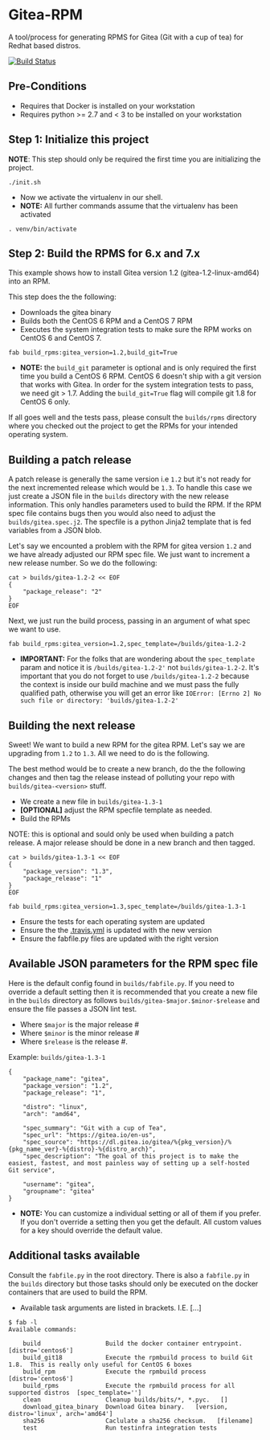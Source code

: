 # Gitea-RPM

A tool/process for generating RPMS for Gitea (Git with a cup of tea) for
Redhat based distros.

[![Build
Status](https://travis-ci.org/codylane/gitea-rpm.svg?branch=master)](https://travis-ci.org/codylane/gitea-rpm)


## Pre-Conditions

* Requires that Docker is installed on your workstation
* Requires python >= 2.7 and < 3 to be installed on your workstation


## Step 1: Initialize this project
**NOTE**: This step should only be required the first time you are
initializing the project.
```
./init.sh
```

* Now we activate the virtualenv in our shell.
* **NOTE:** All further commands assume that the virtualenv has been activated
```
. venv/bin/activate
```

## Step 2: Build the RPMS for 6.x and 7.x
This example shows how to install Gitea version 1.2
(gitea-1.2-linux-amd64) into an RPM.

This step does the the following:
* Downloads the gitea binary
* Builds both the CentOS 6 RPM and a CentOS 7 RPM
* Executes the system integration tests to make sure the RPM works on
  CentOS 6 and CentOS 7.

```
fab build_rpms:gitea_version=1.2,build_git=True
```

* **NOTE:** the `build_git` parameter is optional and is only required the
  first time you build a CentOS 6 RPM.  CentOS 6 doesn't ship with a git
  version that works with Gitea. In order for the system integration
  tests to pass, we need git > 1.7.  Adding the `build_git=True` flag will
  compile git 1.8 for CentOS 6 only.

If all goes well and the tests pass, please consult the `builds/rpms` directory where you checked out the project to get the RPMs for your intended operating system.


## Building a patch release
A patch release is generally the same version i.e `1.2` but it's not ready for the next incremented release which would be `1.3`. To handle this case we just create a JSON file in the `builds` directory with the new release information.  This only handles parameters used to build the RPM.  If the RPM spec file contains bugs then you would also need to adjust the `builds/gitea.spec.j2`.  The specfile is a python Jinja2 template that is fed variables from a JSON blob.

Let's say we encounted a problem with the RPM for gitea version `1.2` and we have already adjusted our RPM spec file.  We just want to increment a new release number.  So we do the following:


```
cat > builds/gitea-1.2-2 << EOF
{
    "package_release": "2"
}
EOF
```

Next, we just run the build process, passing in an argument of what spec we want to use.

```
fab build_rpms:gitea_version=1.2,spec_template=/builds/gitea-1.2-2
```

* **IMPORTANT:** For the folks that are wondering about the `spec_template` param and notice it is `/builds/gitea-1.2-2'` not `builds/gitea-1.2-2`.  It's important that you do not forget to use `/builds/gitea-1.2-2` because the context is inside our build machine and we must pass the fully qualified path, otherwise you will get an error like `IOError: [Errno 2] No such file or directory: 'builds/gitea-1.2-2'`



## Building the next release
Sweet!  We want to build a new RPM for the gitea RPM.  Let's say we are upgrading from `1.2` to `1.3`.  All we need to do is the following.

The best method would be to create a new branch, do the the following changes and then tag the release instead of polluting your repo with `builds/gitea-<version>` stuff.

* We create a new file in `builds/gitea-1.3-1`
* **[OPTIONAL]** adjust the RPM specfile template as needed.
* Build the RPMs


NOTE: this is optional and sould only be used when building a patch release. A major release should be done in a new branch and then tagged.
```
cat > builds/gitea-1.3-1 << EOF
{
    "package_version": "1.3",
    "package_release": "1"
}
EOF

fab build_rpms:gitea_version=1.3,spec_template=/builds/gitea-1.3-1
```

* Ensure the tests for each operating system are updated
* Ensure the the [.travis.yml](.travis.yml) is updated with the new version
* Ensure the fabfile.py files are updated with the right version


## Available JSON parameters for the RPM spec file
Here is the default config found in `builds/fabfile.py`.  If you need to override a default setting then it is recommended that you create a new file in the `builds` directory as follows `builds/gitea-$major.$minor-$release` and ensure the file passes a JSON lint test.
* Where `$major` is the major release #
* Where `$minor` is the minor release #
* Where `$release` is the release #.

Example: `builds/gitea-1.3-1`

```
{
    "package_name": "gitea",
    "package_version": "1.2",
    "package_release": "1",

    "distro": "linux",
    "arch": "amd64",

    "spec_summary": "Git with a cup of Tea",
    "spec_url": "https://gitea.io/en-us",
    "spec_source": "https://dl.gitea.io/gitea/%{pkg_version}/%{pkg_name_ver}-%{distro}-%{distro_arch}",
    "spec_description": "The goal of this project is to make the easiest, fastest, and most painless way of setting up a self-hosted Git service",

    "username": "gitea",
    "groupname": "gitea"
}
```

* **NOTE:** You can customize a individual setting or all of them if you prefer.  If you don't override a setting then you get the default.  All custom values for a key should override the default value.

## Additional tasks available
Consult the `fabfile.py` in the root directory.  There is also a `fabfile.py` in the `builds` directory but those tasks should only be executed on the docker containers that are used to build the RPM.

* Available task arguments are listed in brackets.  I.E. [...]

```
$ fab -l
Available commands:

    build                  Build the docker container entrypoint.  [distro='centos6']
    build_git18            Execute the rpmbuild process to build Git 1.8.  This is really only useful for CentOS 6 boxes
    build_rpm              Execute the rpmbuild process  [distro='centos6']
    build_rpms             Execute the rpmbuild process for all supported distros  [spec_template='']
    clean                  Cleanup builds/bits/*, *.pyc.   []
    download_gitea_binary  Download Gitea binary.   [version, distro='linux', arch='amd64']
    sha256                 Caclulate a sha256 checksum.   [filename]
    test                   Run testinfra integration tests
```
